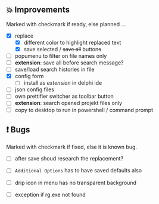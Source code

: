 <!--

Version:     v3.5.2-beta
PrevVersion: v3.5.1-beta

Help Formatting:
https://docs.github.com/en/get-started/writing-on-github/getting-started-with-writing-and-formatting-on-github/basic-writing-and-formatting-syntax, 
https://github.com/ikatyang/emoji-cheat-sheet/blob/master/README.md)

### :mag: Search Dialog
# + new feature
# + new feature
 
### :warning: Bug Fixes
# * bug

# TODO
# - Change Readme.md 
# - Change Deploy-Description.md 
# - Change file and product version in every projects for ALL CONFIGURATION!
# - Commit and push all changes
# - Run deploy script by pushing Ctrl+Shift+T in VSCode
-->

## :boom: Improvements 
Marked with checkmark if ready, else planned ...
- [x] replace 
  - [x] different color to highlight replaced text 
  - [x] save selected / ~~save all~~ button~~s~~
- [ ] popumenu to filter on file names only
- [ ] __extension__: save all before search message?
- [ ] save/load search histories in file
- [x] config form
  - [ ] install as _extension_ in delphi ide
- [ ] json config files
- [ ] own prettifier switcher as toolbar button
- [ ] __extension__: search opened projekt files only
- [ ] copy to desktop to run in powershell / command prompt

## :exclamation: Bugs 
Marked with checkmark if fixed, else it is known bug.
- [ ] after save shoud research the replacement?
- [ ] `Additional Options` has to have saved defaults also
- [ ] drip icon in menu has no transparent background
- [ ] exception if rg.exe not found 

